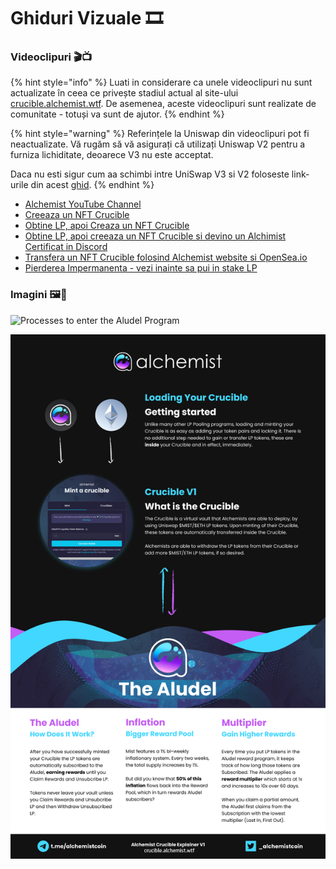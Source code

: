 # Ghiduri Vizuale 🎞

### **Videoclipuri 🎬📺**

{% hint style="info" %}
Luati in considerare ca unele videoclipuri nu sunt actualizate în ceea ce privește stadiul actual al site-ului [crucible.alchemist.wtf](https://crucible.alchemist.wtf/). De asemenea, aceste videoclipuri sunt realizate de comunitate - totuși va sunt de ajutor.
{% endhint %}

{% hint style="warning" %}
Referințele la Uniswap din videoclipuri pot fi neactualizate. Vă rugăm să vă asigurați că utilizați Uniswap V2 pentru a furniza lichiditate, deoarece V3 nu este acceptat.

Daca nu esti sigur cum aa schimbi intre UniSwap V3 si V2 foloseste link-urile din acest [ghid](../alchemist-token/acquiring-and-subscribing.md).
{% endhint %}

* [Alchemist YouTube Channel](https://www.youtube.com/channel/UCIs4LugynLei2TN__lJh-6Q)
* [Creeaza un NFT Crucible](https://www.youtube.com/watch?v=Rl9Rf-3Sp-8)
* [Obtine LP, apoi Creaza un NFT Crucible](https://www.youtube.com/watch?v=Ga1qcQ6x3as)
* [Obtine LP, apoi creeaza un NFT Crucible si devino un Alchimist Certificat in Discord](https://www.youtube.com/watch?v=k7MO1QpqCds)
* [Transfera un NFT Crucible folosind Alchemist website si OpenSea.io](https://www.youtube.com/watch?v=i2MCYimelBM)
* [Pierderea Impermanenta - vezi inainte sa pui in stake LP](https://www.youtube.com/watch?v=8XJ1MSTEuU0)

### **Imagini 🖼🎨**

![Processes to enter the Aludel Program](https://i.imgur.com/7sK0Jr2.png)

![The idea behind the Audel](../.gitbook/assets/visual-guide-2-after.jpg)



